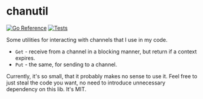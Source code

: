 # chanutil

[![Go Reference](https://pkg.go.dev/badge/github.com/irth/chanutil.svg)](https://pkg.go.dev/github.com/irth/chanutil) [![Tests](https://github.com/irth/chanutil/actions/workflows/go.yml/badge.svg?branch=main)](https://github.com/irth/chanutil/actions/workflows/go.yml)

Some utilities for interacting with channels that I use in my code.

- `Get` - receive from a channel in a blocking manner, but return if a context expires.
- `Put` - the same, for sending to a channel.

Currently, it's so small, that it probably makes no sense to use it. Feel free
to just steal the code you want, no need to introduce unnecessary dependency
on this lib. It's MIT.
